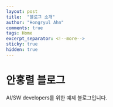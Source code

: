 ```yaml
---
layout: post
title:  "블로그 소개"
author: "Hongryul Ahn"
comments: true
tags: Home
excerpt_separator: <!--more-->
sticky: true
hidden: true
---
```


# 안홍렬 블로그 

AI/SW developers를 위한 예제 블로그입니다.
